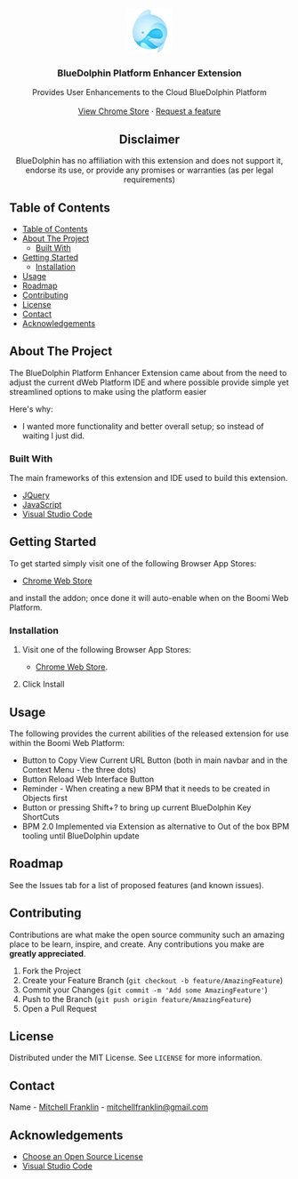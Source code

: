 <br />
<p align="center">
  <a href="logo/Logo.jpg">
    <img src="logo/Logo.jpg" alt="Logo" width="80" height="80">
  </a>

  <h3 align="center">BlueDolphin Platform Enhancer Extension</h3>

  <p align="center">
    Provides User Enhancements to the Cloud BlueDolphin Platform
    <br />
    <br />
    <a href="https://chrome.google.com/webstore/detail/bluedolphin-platform-enha/hdogaacdiofknhklffbmjcamndidnppa">View Chrome Store</a>
    ·
    <a href="https://github.com/mitchelljfranklin/BlueDolphin-Platform-Enhancer/issues">Request a feature</a>
  </p>
</p>

<h2 align="center">Disclaimer</h2>
  <p align="center">BlueDolphin has no affiliation with this extension and does not support it, endorse its use, or provide any promises or warranties (as per legal requirements)
  </p>

<!-- TABLE OF CONTENTS -->
## Table of Contents

- [Table of Contents](#table-of-contents)
- [About The Project](#about-the-project)
  - [Built With](#built-with)
- [Getting Started](#getting-started)
  - [Installation](#installation)
- [Usage](#usage)
- [Roadmap](#roadmap)
- [Contributing](#contributing)
- [License](#license)
- [Contact](#contact)
- [Acknowledgements](#acknowledgements)



<!-- ABOUT THE PROJECT -->
## About The Project

The BlueDolphin Platform Enhancer Extension came about from the need to adjust the current dWeb Platform IDE and where possible provide simple yet streamlined options to make using the platform easier


Here's why:
* I wanted more functionality and better overall setup; so instead of waiting I just did.



### Built With
The main frameworks of this extension and IDE used to build this extension.
* [JQuery](https://jquery.com)
* [JavaScript](https://www.javascript.com/)
* [Visual Studio Code](https://code.visualstudio.com/)



## Getting Started

To get started simply visit one of the following Browser App Stores:
* [Chrome Web Store](https://chrome.google.com/webstore/detail/bluedolphin-platform-enha/hdogaacdiofknhklffbmjcamndidnppa) 


and install the addon; once done it will auto-enable when on the Boomi Web Platform.


### Installation

1. Visit one of the following Browser App Stores:
   * [Chrome Web Store](https://chrome.google.com/webstore/detail/bluedolphin-platform-enha/hdogaacdiofknhklffbmjcamndidnppa).

2. Click Install


## Usage

The following provides the current abilities of the released extension for use within the Boomi Web Platform:

* Button to Copy View Current URL Button (both in main navbar and in the Context Menu - the three dots)
* Button Reload Web Interface Button
* Reminder - When creating a new BPM that it needs to be created in Objects first
* Button or pressing Shift+? to bring up current BlueDolphin Key ShortCuts
* BPM 2.0 Implemented via Extension as alternative to Out of the box BPM tooling until BlueDolphin update



<!-- ROADMAP -->
## Roadmap

See the Issues tab for a list of proposed features (and known issues).


## Contributing

Contributions are what make the open source community such an amazing place to be learn, inspire, and create. Any contributions you make are **greatly appreciated**.

1. Fork the Project
2. Create your Feature Branch (`git checkout -b feature/AmazingFeature`)
3. Commit your Changes (`git commit -m 'Add some AmazingFeature'`)
4. Push to the Branch (`git push origin feature/AmazingFeature`)
5. Open a Pull Request




## License

Distributed under the MIT License. See `LICENSE` for more information.




## Contact

Name - [Mitchell Franklin](https://github.com/mitchelljfranklin) - mitchellfranklin@gmail.com





<!-- ACKNOWLEDGEMENTS -->
## Acknowledgements
* [Choose an Open Source License](https://choosealicense.com)
* [Visual Studio Code](https://code.visualstudio.com/)

